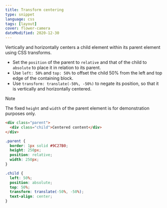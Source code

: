 ```yaml
---
title: Transform centering
type: snippet
language: css
tags: [layout]
cover: flower-camera
dateModified: 2020-12-30
---
```


Vertically and horizontally centers a child element within its parent element using CSS transforms.

- Set the `position` of the parent to `relative` and that of the child to `absolute` to place it in relation to its parent.
- Use `left: 50%` and `top: 50%` to offset the child 50% from the left and top edge of the containing block.
- Use `transform: translate(-50%, -50%)` to negate its position, so that it is vertically and horizontally centered.

> [!NOTE]
>
> The fixed `height` and `width` of the parent element is for demonstration purposes only.

```html
<div class="parent">
  <div class="child">Centered content</div>
</div>
```

```css
.parent {
  border: 1px solid #9C27B0;
  height: 250px;
  position: relative;
  width: 250px;
}

.child {
  left: 50%;
  position: absolute;
  top: 50%;
  transform: translate(-50%, -50%);
  text-align: center;
}
```
